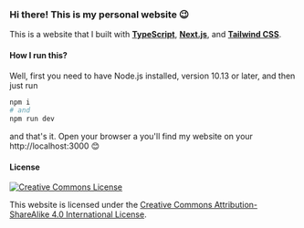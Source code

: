 ### Hi there! This is my personal website 😉

This is a website that I built with [**TypeScript**](https://www.typescriptlang.org), [**Next.js**](https://nextjs.org),
and [**Tailwind CSS**](https://tailwindcss.com).

#### How I run this?

Well, first you need to have Node.js installed, version 10.13 or later, and then just run

```sh
npm i
# and
npm run dev
```

and that's it. Open your browser a you'll find my website on your http://localhost:3000 😊

#### License

[![Creative Commons License](https://i.creativecommons.org/l/by-sa/4.0/88x31.png)](http://creativecommons.org/licenses/by-sa/4.0)

This website is licensed under the [Creative Commons Attribution-ShareAlike 4.0 International License](http://creativecommons.org/licenses/by-sa/4.0).
